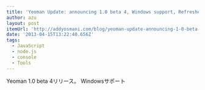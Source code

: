 ```yaml
---
title: 'Yeoman Update: announcing 1.0 beta 4, Windows support, Refreshed Angular, Backbone, Ember generators and more.'
author: azu
layout: post
itemUrl: 'http://addyosmani.com/blog/yeoman-update-announcing-1-0-beta-4/'
date: '2013-04-15T13:22:40.656Z'
tags:
  - JavaScript
  - node.js
  - console
  - Tools
---
```

Yeoman 1.0 beta 4リリース。
Windowsサポート
